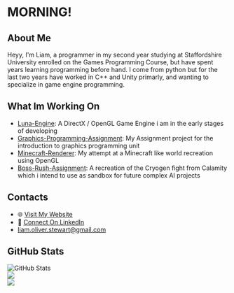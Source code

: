 # MORNING!

## About Me

Heyy, I'm Liam, a programmer in my second year studying at Staffordshire University enrolled on the Games Programming Course, but have spent years learning programming before hand. I come from python but for the last two years have worked in C++ and Unity primarly, and wanting to specialize in game engine programming.
## What Im Working On

- [Luna-Engine](https://github.com/LiamStewart2/Luna-Engine): A DirectX / OpenGL Game Engine i am in the early stages of developing
- [Graphics-Programming-Assignment](https://github.com/LiamStewart2/GraphicsProgrammingAssignment): My Assignment project for the introduction to graphics programming unit
- [Minecraft-Renderer](https://github.com/LiamStewart2/Minecraft-Recreation): My attempt at a Minecraft like world recreation using OpenGL
- [Boss-Rush-Assignment](https://github.com/LiamStewart2/BossRushUniversityProject): A recreation of the Cryogen fight from Calamity which i intend to use as sandbox for future complex AI projects

## Contacts

- 🌐 [Visit My Website](https://liamstewart2.github.io/github.io/)
- 💼 [Connect On LinkedIn](https://www.linkedin.com/in/liam-stewart-8a7866298/)
- liam.oliver.stewart@gmail.com

## GitHub Stats

![GitHub Stats](https://github-readme-stats.vercel.app/api?username=liamstewart2&show_icons=true&theme=dark)<br/>
![](https://github-readme-streak-stats.herokuapp.com/?user=liamstewart2&theme=dark&hide_border=false)<br/>
![](https://github-readme-stats.vercel.app/api/top-langs/?username=liamstewart2&theme=dark&hide_border=false&include_all_commits=true&count_private=false&layout=compact)
